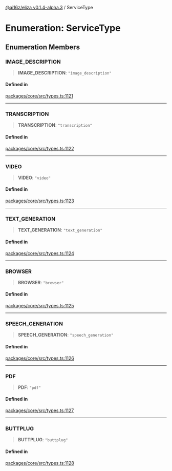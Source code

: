 [@ai16z/eliza v0.1.4-alpha.3](../index.md) / ServiceType

# Enumeration: ServiceType

## Enumeration Members

### IMAGE\_DESCRIPTION

> **IMAGE\_DESCRIPTION**: `"image_description"`

#### Defined in

[packages/core/src/types.ts:1121](https://github.com/BlueBoxGaming/eliza/blob/main/packages/core/src/types.ts#L1121)

***

### TRANSCRIPTION

> **TRANSCRIPTION**: `"transcription"`

#### Defined in

[packages/core/src/types.ts:1122](https://github.com/BlueBoxGaming/eliza/blob/main/packages/core/src/types.ts#L1122)

***

### VIDEO

> **VIDEO**: `"video"`

#### Defined in

[packages/core/src/types.ts:1123](https://github.com/BlueBoxGaming/eliza/blob/main/packages/core/src/types.ts#L1123)

***

### TEXT\_GENERATION

> **TEXT\_GENERATION**: `"text_generation"`

#### Defined in

[packages/core/src/types.ts:1124](https://github.com/BlueBoxGaming/eliza/blob/main/packages/core/src/types.ts#L1124)

***

### BROWSER

> **BROWSER**: `"browser"`

#### Defined in

[packages/core/src/types.ts:1125](https://github.com/BlueBoxGaming/eliza/blob/main/packages/core/src/types.ts#L1125)

***

### SPEECH\_GENERATION

> **SPEECH\_GENERATION**: `"speech_generation"`

#### Defined in

[packages/core/src/types.ts:1126](https://github.com/BlueBoxGaming/eliza/blob/main/packages/core/src/types.ts#L1126)

***

### PDF

> **PDF**: `"pdf"`

#### Defined in

[packages/core/src/types.ts:1127](https://github.com/BlueBoxGaming/eliza/blob/main/packages/core/src/types.ts#L1127)

***

### BUTTPLUG

> **BUTTPLUG**: `"buttplug"`

#### Defined in

[packages/core/src/types.ts:1128](https://github.com/BlueBoxGaming/eliza/blob/main/packages/core/src/types.ts#L1128)
